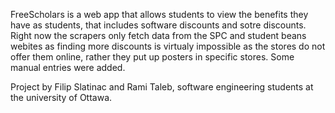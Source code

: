 
FreeScholars is a web app that allows students to view the benefits they have as students, that includes software discounts
and sotre discounts. Right now the scrapers only fetch data from the SPC and student beans webites as finding more discounts is virtualy impossible as the stores do not offer them online, rather they put up posters in specific stores. Some manual entries were added.

Project by Filip Slatinac and Rami Taleb, software engineering students at the university of Ottawa. 

